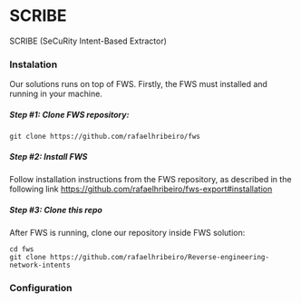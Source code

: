 # SCRIBE
SCRIBE (SeCuRity Intent-Based Extractor)

### Instalation

Our solutions runs on top of FWS. Firstly, the FWS must installed and running in your machine. 

##### Step #1: Clone FWS repository:

    git clone https://github.com/rafaelhribeiro/fws

##### Step #2: Install FWS

Follow installation instructions from the FWS repository, as described in the following link
https://github.com/rafaelhribeiro/fws-export#installation

##### Step #3: Clone this repo

After FWS is running, clone our repository inside FWS solution:

    cd fws
    git clone https://github.com/rafaelhribeiro/Reverse-engineering-network-intents


### Configuration
